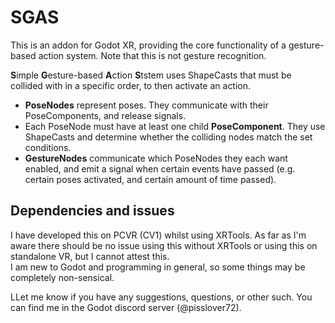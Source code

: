# SGAS
This is an addon for Godot XR, providing the core functionality of a gesture-based action system. Note that this is not gesture recognition.

**S**imple **G**esture-based **A**ction **S**tstem uses ShapeCasts that must be collided with in a specific order, to then activate an action.<br>
- **PoseNodes** represent poses. They communicate with their PoseComponents, and release signals.<br>
- Each PoseNode must have at least one child **PoseComponent**. They use ShapeCasts and determine whether the colliding nodes match the set conditions.<br>
- **GestureNodes** communicate which PoseNodes they each want enabled, and emit a signal when certain events have passed (e.g. certain poses activated, and certain amount of time passed).<br>

## Dependencies and issues
I have developed this on PCVR (CV1) whilst using XRTools. As far as I'm aware there should be no issue using this without XRTools or using this on standalone VR, but I cannot attest this.<br>
I am new to Godot and programming in general, so some things may be completely non-sensical.<br>

LLet me know if you have any suggestions, questions, or other such. You can find me in the Godot discord server (@pisslover72).
